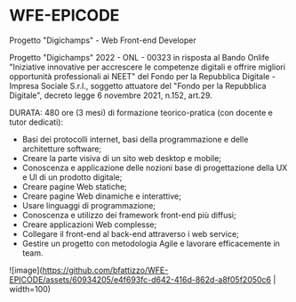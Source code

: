 # WFE-EPICODE

Progetto "Digichamps" - Web Front-end Developer

Progetto "Digichamps" 2022 - ONL - 00323 in risposta al Bando Onlife "Iniziative innovative per accrescere le competenze digitali 
e offrire migliori opportunità professionali ai NEET" del Fondo per la Repubblica Digitale - Impresa Sociale S.r.l., 
soggetto attuatore del "Fondo per la Repubblica Digitale", decreto legge 6 novembre 2021, n.152, art.29.

DURATA: 480 ore (3 mesi) di formazione teorico-pratica (con docente e tutor dedicati): 
- Basi dei protocolli internet, basi della programmazione e delle architetture software; 
- Creare la parte visiva di un sito web desktop e mobile; 
- Conoscenza e applicazione delle nozioni base di progettazione della UX e UI di un prodotto digitale; 
- Creare pagine Web statiche; 
- Creare pagine Web dinamiche e interattive; 
- Usare linguaggi di programmazione; 
- Conoscenza e utilizzo dei framework front-end più diffusi; 
- Creare applicazioni Web complesse; 
- Collegare il front-end al back-end attraverso i web service; 
- Gestire un progetto con metodologia Agile e lavorare efficacemente in team.

![image](https://github.com/bfattizzo/WFE-EPICODE/assets/60934205/e4f693fc-d642-416d-862d-a8f05f2050c6 | width=100)



